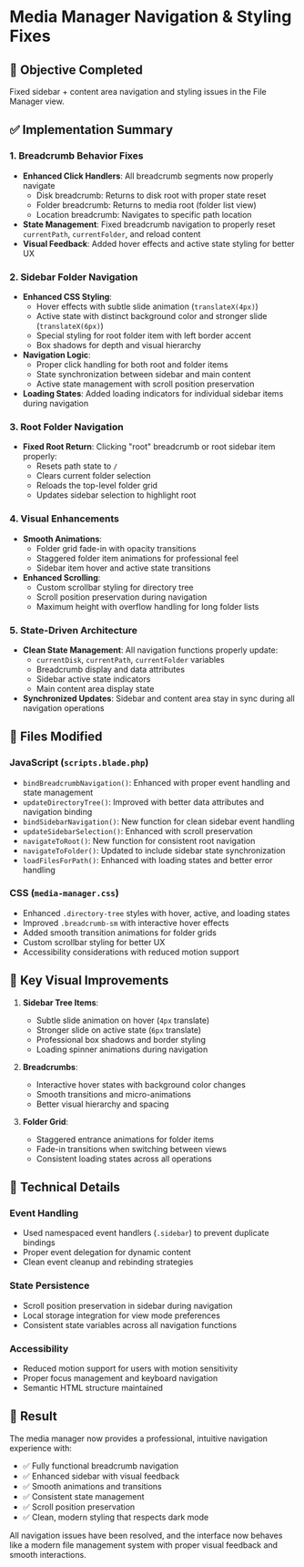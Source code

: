 # Media Manager Navigation & Styling Fixes

## 🎯 Objective Completed
Fixed sidebar + content area navigation and styling issues in the File Manager view.

## ✅ Implementation Summary

### 1. **Breadcrumb Behavior Fixes**
- **Enhanced Click Handlers**: All breadcrumb segments now properly navigate
  - Disk breadcrumb: Returns to disk root with proper state reset
  - Folder breadcrumb: Returns to media root (folder list view)
  - Location breadcrumb: Navigates to specific path location
- **State Management**: Fixed breadcrumb navigation to properly reset `currentPath`, `currentFolder`, and reload content
- **Visual Feedback**: Added hover effects and active state styling for better UX

### 2. **Sidebar Folder Navigation**
- **Enhanced CSS Styling**:
  - Hover effects with subtle slide animation (`translateX(4px)`)
  - Active state with distinct background color and stronger slide (`translateX(6px)`)
  - Special styling for root folder item with left border accent
  - Box shadows for depth and visual hierarchy
- **Navigation Logic**:
  - Proper click handling for both root and folder items
  - State synchronization between sidebar and main content
  - Active state management with scroll position preservation
- **Loading States**: Added loading indicators for individual sidebar items during navigation

### 3. **Root Folder Navigation**
- **Fixed Root Return**: Clicking "root" breadcrumb or root sidebar item properly:
  - Resets path state to `/`
  - Clears current folder selection
  - Reloads the top-level folder grid
  - Updates sidebar selection to highlight root

### 4. **Visual Enhancements**
- **Smooth Animations**:
  - Folder grid fade-in with opacity transitions
  - Staggered folder item animations for professional feel
  - Sidebar item hover and active state transitions
- **Enhanced Scrolling**:
  - Custom scrollbar styling for directory tree
  - Scroll position preservation during navigation
  - Maximum height with overflow handling for long folder lists

### 5. **State-Driven Architecture**
- **Clean State Management**: All navigation functions properly update:
  - `currentDisk`, `currentPath`, `currentFolder` variables
  - Breadcrumb display and data attributes
  - Sidebar active state indicators
  - Main content area display state
- **Synchronized Updates**: Sidebar and content area stay in sync during all navigation operations

## 📁 Files Modified

### JavaScript (`scripts.blade.php`)
- `bindBreadcrumbNavigation()`: Enhanced with proper event handling and state management
- `updateDirectoryTree()`: Improved with better data attributes and navigation binding
- `bindSidebarNavigation()`: New function for clean sidebar event handling
- `updateSidebarSelection()`: Enhanced with scroll preservation
- `navigateToRoot()`: New function for consistent root navigation
- `navigateToFolder()`: Updated to include sidebar state synchronization
- `loadFilesForPath()`: Enhanced with loading states and better error handling

### CSS (`media-manager.css`)
- Enhanced `.directory-tree` styles with hover, active, and loading states
- Improved `.breadcrumb-sm` with interactive hover effects
- Added smooth transition animations for folder grids
- Custom scrollbar styling for better UX
- Accessibility considerations with reduced motion support

## 🎨 Key Visual Improvements

1. **Sidebar Tree Items**:
   - Subtle slide animation on hover (`4px` translate)
   - Stronger slide on active state (`6px` translate)
   - Professional box shadows and border styling
   - Loading spinner animations during navigation

2. **Breadcrumbs**:
   - Interactive hover states with background color changes
   - Smooth transitions and micro-animations
   - Better visual hierarchy and spacing

3. **Folder Grid**:
   - Staggered entrance animations for folder items
   - Fade-in transitions when switching between views
   - Consistent loading states across all operations

## 🔧 Technical Details

### Event Handling
- Used namespaced event handlers (`.sidebar`) to prevent duplicate bindings
- Proper event delegation for dynamic content
- Clean event cleanup and rebinding strategies

### State Persistence
- Scroll position preservation in sidebar during navigation
- Local storage integration for view mode preferences
- Consistent state variables across all navigation functions

### Accessibility
- Reduced motion support for users with motion sensitivity
- Proper focus management and keyboard navigation
- Semantic HTML structure maintained

## 🚀 Result
The media manager now provides a professional, intuitive navigation experience with:
- ✅ Fully functional breadcrumb navigation
- ✅ Enhanced sidebar with visual feedback
- ✅ Smooth animations and transitions
- ✅ Consistent state management
- ✅ Scroll position preservation
- ✅ Clean, modern styling that respects dark mode

All navigation issues have been resolved, and the interface now behaves like a modern file management system with proper visual feedback and smooth interactions.
